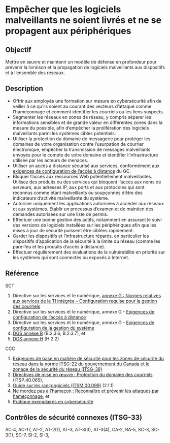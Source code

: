 # Empêcher que les logiciels malveillants ne soient livrés et ne se propagent aux périphériques

## Objectif

Mettre en œuvre et maintenir un modèle de défense en profondeur pour prévenir la livraison et la propagation de logiciels malveillants aux dispositifs et à l’ensemble des réseaux.

## Description

- Offrir aux employés une formation sur mesure en cybersécurité afin de veiller à ce qu’ils soient au courant des vecteurs d’attaque comme l’hameçonnage et comment identifier les courriels ou les liens suspects.
- Segmenter les réseaux en zones de réseau, y compris séparer les informations sensibles et de grande valeur en différentes zones dans la mesure du possible, afin d’empêcher la prolifération des logiciels malveillants parmi les systèmes cibles potentiels.
- Utiliser la protection du domaine de messagerie pour protéger les domaines de votre organisation contre l’usurpation de courrier électronique, empêcher la transmission de messages malveillants envoyés pour le compte de votre domaine et identifier l’infrastructure utilisée par les acteurs de menaces.
- Utiliser un accès à distance sécurisé aux services, conformément aux [exigences de configuration de l’accès à distance](https://www.gcpedia.gc.ca/gcwiki/images/d/df/8_-_Exigences_de_configuration_de_l%C3%A2%E2%82%AC%E2%84%A2acc%C3%83%C2%A8s_%C3%83_distance.pdf) du GC.
- Bloquer l’accès aux ressources Web potentiellement malveillantes. Utilisez des produits ou des services qui bloquent l’accès aux noms de serveurs, aux adresses IP, aux ports et aux protocoles qui sont reconnus comme étant malveillants ou soupçonnés d’être des indicateurs d’activité malveillante du système.
- Autoriser uniquement les applications autorisées à accéder aux réseaux et aux systèmes. Établir un processus d’examen et de maintien des demandes autorisées sur une liste de permis.
- Effectuer une bonne gestion des actifs, notamment en assurant le suivi des versions de logiciels installées sur les périphériques afin que les mises à jour de sécurité puissent être ciblées rapidement.
- Garder les dispositifs et l’infrastructure réparés, en particulier les dispositifs d’application de la sécurité à la limite du réseau (comme les pare-feu et les produits d’accès à distance).
- Effectuer régulièrement des évaluations de la vulnérabilité en priorité sur les systèmes qui sont connectés ou exposés à Internet.

## Référence

SCT

1. Directive sur les services et le numérique, [annexe G : Normes relatives aux services de la TI intégrée – Configuration requise pour la gestion des courriels](https://www.gcpedia.gc.ca/gcwiki/images/a/a1/6_-_Exigences_en_mati%C3%83%C2%A8re_de_configuration_pour_les_services_de_gestion_des_cour.pdf)
2. Directive sur les services et le numérique, annexe G - [Exigences de configuration de l’accès à distance](https://www.gcpedia.gc.ca/gcwiki/images/d/df/8_-_Exigences_de_configuration_de_l%C3%A2%E2%82%AC%E2%84%A2acc%C3%83%C2%A8s_%C3%83_distance.pdf)
3. Directive sur les services et le numérique, annexe G - [Exigences de configuration de la gestion du système](https://www.gcpedia.gc.ca/gcwiki/images/c/c9/13_-_Exigences_de_configuration_relatives_%C3%83_la_gestion_du_syst%C3%83%C2%A8me.pdf)
4. [DGS annexe B](https://www.tbs-sct.gc.ca/pol/doc-fra.aspx?id=32611) (B.2.3.6, B.2.3.7), et
5. [DGS annexe H](https://www.tbs-sct.gc.ca/pol/doc-fra.aspx?id=32611) (H.2.2)

CCC

1. [Exigences de base en matière de sécurité pour les zones de sécurité du réseau dans la norme ITSG-22 du gouvernement du Canada et le zonage de la sécurité du réseau (ITSG-38)](https://cyber.gc.ca/sites/default/files/publications/itsg-22-fra_4.pdf)
2. [Directives de mise en œuvre : Protection du domaine des courriels](https://cyber.gc.ca/fr/orientation/directives-de-mise-en-oeuvre-protection-du-domaine-de-courrier) (ITSP.40.065),
3. [Guide sur les rançongiciels (ITSM.00.099)](https://cyber.gc.ca/fr/orientation/guide-sur-les-rancongiciels-itsm00099) (2.1.1)
4. [Ne mordez pas à l’hameçon : Reconnaître et prévenir les attaques par hameçonnage](https://www.cyber.gc.ca/fr/orientation/ne-mordez-pas-lhamecon-reconnaitre-et-prevenir-les-attaques-par-hameconnage), et
5. [Pratique exemplaires en cybersécurité](https://www.cyber.gc.ca/sites/default/files/publications/cse-its-cyber-hygiene-f.pdf)

## Contrôles de sécurité connexes (ITSG-33)

AC‑4, AC-17, AT-2, AT-2(1), AT-3, AT-3(3), AT-3(4), CA-2, RA-5, SC-3, SC-3(1), SC-7, SI-2, SI-3,
